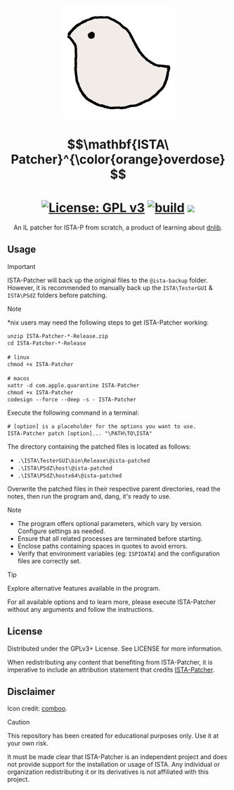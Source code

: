 <div align="center">
<img alt="LOGO" src="assets/patcher-icon.png" width="256" height="256" />

# $$\mathbf{ISTA\ Patcher}^{\color{orange}overdose}$$ <br/> [![License: GPL v3](https://img.shields.io/github/license/tautcony/ISTA-Patcher?style=flat-square)](https://www.gnu.org/licenses/gpl-3.0) [![build](https://img.shields.io/github/actions/workflow/status/tautcony/ISTA-Patcher/build.yml?style=flat-square)](https://github.com/tautcony/ISTA-Patcher/actions) [![](https://img.shields.io/github/downloads/tautcony/ISTA-Patcher/total.svg?style=flat-square)](https://github.com/tautcony/ISTA-Patcher/releases)

An IL patcher for ISTA-P from scratch, a product of learning about [dnlib](https://github.com/0xd4d/dnlib).

</div>

## Usage

> [!IMPORTANT]
> ISTA-Patcher will back up the original files to the `@ista-backup` folder. However, it is recommended to manually back up the `ISTA\TesterGUI` & `ISTA\PSdZ` folders before patching.

> [!NOTE]
> *nix users may need the following steps to get ISTA-Patcher working:
> ```shell
> unzip ISTA-Patcher-*-Release.zip
> cd ISTA-Patcher-*-Release
>
> # linux
> chmod +x ISTA-Patcher
>
> # macos
> xattr -d com.apple.quarantine ISTA-Patcher
> chmod +x ISTA-Patcher
> codesign --force --deep -s - ISTA-Patcher
> ```

Execute the following command in a terminal:

```shell
# [option] is a placeholder for the options you want to use.
ISTA-Patcher patch [option]... "\PATH\TO\ISTA"
```

The directory containing the patched files is located as follows:
- `.\ISTA\TesterGUI\bin\Release\@ista-patched`
- `.\ISTA\PSdZ\host\@ista-patched`
- `.\ISTA\PSdZ\hostx64\@ista-patched`

Overwrite the patched files in their respective parent directories, read the notes, then run the program and, dang, it's ready to use.

> [!NOTE]
> - The program offers optional parameters, which vary by version. Configure settings as needed.
> - Ensure that all related processes are terminated before starting.
> - Enclose paths containing spaces in quotes to avoid errors.
> - Verify that environment variables (eg: `ISPIDATA`) and the configuration files are correctly set.

> [!TIP]
> Explore alternative features available in the program.
>
> For all available options and to learn more, please execute ISTA-Patcher without any arguments and follow the instructions.

## License

Distributed under the GPLv3+ License. See LICENSE for more information.

When redistributing any content that benefiting from ISTA-Patcher, it is imperative to include an attribution statement that credits [ISTA-Patcher](https://github.com/tautcony/ISTA-Patcher).

## Disclaimer

Icon credit: [comboo](https://twitter.com/comboo28).

> [!CAUTION]
> This repository has been created for educational purposes only. Use it at your own risk.
> 
> It must be made clear that ISTA-Patcher is an independent project and does not provide support for the installation or usage of ISTA. Any individual or organization redistributing it or its derivatives is not affiliated with this project.
